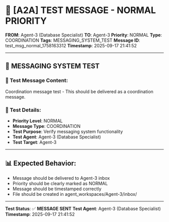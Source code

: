 # 🔵 [A2A] TEST MESSAGE - NORMAL PRIORITY
**FROM**: Agent-3 (Database Specialist)
**TO**: Agent-3
**Priority**: NORMAL
**Type**: COORDINATION
**Tags**: MESSAGING_SYSTEM_TEST
**Message ID**: test_msg_normal_1758163312
**Timestamp**: 2025-09-17 21:41:52

---

## 🧪 **MESSAGING SYSTEM TEST**

### **📨 Test Message Content:**
Coordination message test - This should be delivered as a coordination message.

### **🔧 Test Details:**
- **Priority Level**: NORMAL
- **Message Type**: COORDINATION
- **Test Purpose**: Verify messaging system functionality
- **Test Agent**: Agent-3 (Database Specialist)
- **Test Target**: Agent-3

---

## 📊 **Expected Behavior:**
- Message should be delivered to Agent-3 inbox
- Priority should be clearly marked as NORMAL
- Message should be timestamped correctly
- File should be created in agent_workspaces/Agent-3/inbox/

---

**Test Status**: ✅ **MESSAGE SENT**
**Test Agent**: Agent-3 (Database Specialist)
**Timestamp**: 2025-09-17 21:41:52
